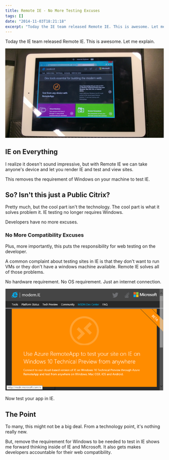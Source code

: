 ```yaml
---
title: Remote IE - No More Testing Excuses
tags: []
date: "2014-11-03T18:21:18"
excerpt: "Today the IE team released Remote IE. This is awesome. Let me explain."
---
```


[1]: WP_20141103_002-1-.jpg
[2]: banner.PNG

Today the IE team released Remote IE. This is awesome. Let me explain.

![1]

## IE on Everything

I realize it doesn't sound impressive, but with Remote IE we can take anyone's device and let you render IE and test and view sites. 

This removes the requirement of Windows on your machine to test IE.

## So? Isn't this just a Public Citrix?

Pretty much, but the cool part isn't the technology. The cool part is what it solves problem it. IE testing no longer requires Windows. 

Developers have no more excuses.

### No More Compatibility Excuses

Plus, more importantly, this puts the responsibility for web testing on the developer.

A common complaint about testing sites in IE is that they don't want to run VMs or they don't have a windows machine available. Remote IE solves all of those problems.

No hardware requirement. No OS requirement. Just an internet connection.

![2]

Now test your app in IE.

## The Point

To many, this might not be a big deal. From a technology point, it's nothing really new.

But, remove the requirement for Windows to be needed to test in IE shows me forward thinking inside of IE and Microsoft. It also gets makes developers accountable for their web compatibility.